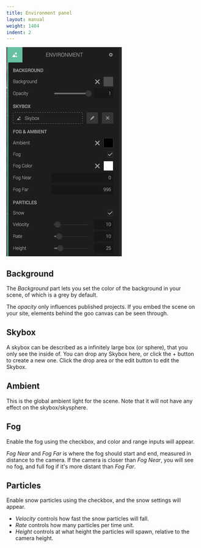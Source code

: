 ```yaml
---
title: Environment panel
layout: manual
weight: 1404
indent: 2
---
```


![Environment panel](environment-panel-expanded.png)

## Background

The *Background* part lets you set the color of the background in your scene, of which is a grey by default.

The *opacity* only influences published projects. If you embed the scene on your site, elements behind the goo canvas can be seen through.

## Skybox

A skybox can be described as a infinitely large box (or sphere), that you only see the inside of. You can drop any Skybox here, or click the + button to create a new one. Click the drop area or the edit button to edit the Skybox.

## Ambient

This is the global ambient light for the scene. Note that it will not have any effect on the skybox/skysphere.

## Fog

Enable the fog using the checkbox, and color and range inputs will appear. 

*Fog Near* and *Fog Far* is where the fog should start and end, measured in distance to the camera. If the camera is closer than *Fog Near*, you will see no fog, and full fog if it's more distant than *Fog Far*.

## Particles

Enable snow particles using the checkbox, and the snow settings will appear.

* *Velocity* controls how fast the snow particles will fall.
* *Rate* controls how many particles per time unit.
* *Height* controls at what height the particles will spawn, relative to the camera height.